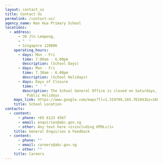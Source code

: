 ```yaml
---
layout: contact_us
title: Contact Us
permalink: /contact-us/
agency_name: Nan Hua Primary School
locations:
  - address:
      - 30 Jln Lempeng,
      - "  "
      - Singapore 128806
    operating_hours:
      - days: Mon - Fri
        time: 7.00am - 6.00pm
        description: (School Days)
      - days: Mon - Fri
        time: 7.30am - 6.00pm
        description: (School Holidays)
      - days: Days of Closure
        time: "   "
        description: The School General Office is closed on Saturdays, Sundays and
          Public Holidays
    maps_link: https://www.google.com/maps?ll=1.319799,103.761943&z=16&t=m&hl=en&gl=SG&mapclient=embed&cid=5613249419338497889
    title: School Location
contacts:
  - content:
      - phone: +65 6123 4567
      - email: enquiries@abc.gov.sg
      - other: Any text here <i>including HTML</i>
    title: General Enquiries & Feedback
  - content:
      - phone: ""
      - email: careers@abc.gov.sg
      - other: ""
    title: Careers
---
```

